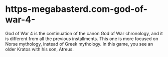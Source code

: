 # https-megabasterd.com-god-of-war-4-
God of War 4 is the continuation of the canon God of War chronology, and it is different from all the previous installments. This one is more focused on Norse mythology, instead of Greek mythology. In this game, you see an older Kratos with his son, Atreus.

